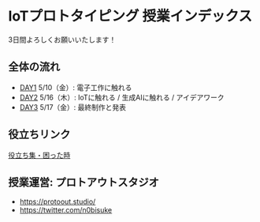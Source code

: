 
# IoTプロトタイピング 授業インデックス

3日間よろしくお願いいたします！

## 全体の流れ

- [DAY1](./DAY1) 5/10（金）: 電子工作に触れる
- [DAY2](./DAY2) 5/16（木）: IoTに触れる / 生成AIに触れる / アイデアワーク
- [DAY3](./DAY3) 5/17（金）: 最終制作と発表

## 役立ちリンク

[役立ち集・困った時](./tools/readme.md)

## 授業運営: プロトアウトスタジオ

- https://protoout.studio/
- https://twitter.com/n0bisuke
